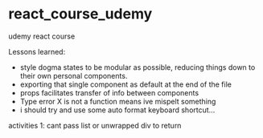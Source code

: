 # react_course_udemy
udemy react course

Lessons learned:
- style dogma states to be modular as possible, reducing things down to their own personal components.
- exporting that single component as default at the end of the file
- props facilitates transfer of info between components
- Type error X is not a function means ive mispelt something 
- i should try and use some auto format keyboard shortcut...

activities 1: cant pass list or unwrapped div to return
